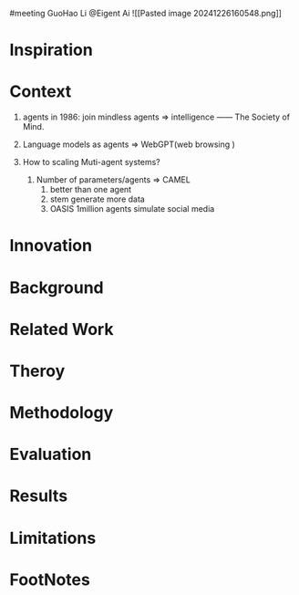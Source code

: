 #meeting 
GuoHao Li
@Eigent Ai
![[Pasted image 20241226160548.png]]
# Inspiration


# Context
1. agents in 1986: join mindless agents $\Longrightarrow$ intelligence —— The Society of Mind. 

2. Language models as agents $\Longrightarrow$ WebGPT(web browsing )

3. How to scaling Muti-agent systems?
	1. Number of parameters/agents $\Longrightarrow$ CAMEL
		1. better than one agent 
		2. stem generate more data
		3. OASIS 1million agents simulate social media

# Innovation



# Background



# Related Work



# Theroy



# Methodology



# Evaluation



# Results



# Limitations



# FootNotes
